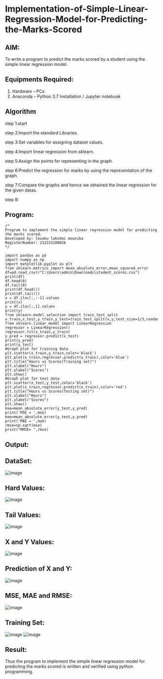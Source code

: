 # Implementation-of-Simple-Linear-Regression-Model-for-Predicting-the-Marks-Scored

## AIM:
To write a program to predict the marks scored by a student using the simple linear regression model.

## Equipments Required:
1. Hardware – PCs
2. Anaconda – Python 3.7 Installation / Jupyter notebook

## Algorithm
step 1:start

step 2:Import the standard Libraries.

step 3:Set variables for assigning dataset values.

step 4:Import linear regression from sklearn.

step 5:Assign the points for representing in the graph.

step 6:Predict the regression for marks by using the representation of the graph.

step 7:Compare the graphs and hence we obtained the linear regression for the given datas.

step 8:

## Program:
```
/*
Program to implement the simple linear regression model for predicting the marks scored.
Developed by: levaku lakshmi mounika
RegisterNumber: 212223100026  
*/

import pandas as pd
import numpy as np
import matplotlib.pyplot as plt
from sklearn.metrics import mean_absolute_error,mean_squared_error
df=pd.read_csv(r"C:\Users\admin\Downloads\student_scores.csv")
print(df)
df.head(0)
df.tail(0)
print(df.head())
print(df.tail())
x = df.iloc[:,:-1].values
print(x)
y = df.iloc[:,1].values
print(y)
from sklearn.model_selection import train_test_split
x_train,x_test,y_train,y_test=train_test_split(x,y,test_size=1/3,random_state=0)
from sklearn.linear_model import LinearRegression
regressor = LinearRegression()
regressor.fit(x_train,y_train)
y_pred = regressor.predict(x_test)
print(y_pred)
print(y_test)
#Graph plot for training data
plt.scatter(x_train,y_train,color='black')
plt.plot(x_train,regressor.predict(x_train),color='blue')
plt.title("Hours vs Scores(Training set)")
plt.xlabel("Hours")
plt.ylabel("Scores")
plt.show()
#Graph plot for test data
plt.scatter(x_test,y_test,color='black')
plt.plot(x_train,regressor.predict(x_train),color='red')
plt.title("Hours vs Scores(Testing set)")
plt.xlabel("Hours")
plt.ylabel("Scores")
plt.show()
mse=mean_absolute_error(y_test,y_pred)
print('MSE = ',mse)
mae=mean_absolute_error(y_test,y_pred)
print('MAE = ',mae)
rmse=np.sqrt(mse)
print("RMSE= ",rmse)

```
## Output:
## DataSet:
![image](https://github.com/user-attachments/assets/5ff33b39-210d-4766-b3aa-5e3473dff374)
## Hard Values:
![image](https://github.com/user-attachments/assets/f501445a-e9c4-432b-af9b-30873f36fec3)
## Tail Values:
![image](https://github.com/user-attachments/assets/2141027a-19e3-4dba-9421-3484bef1ac9d)
## X and Y Values:
![image](https://github.com/user-attachments/assets/6effc881-f9fc-42bf-ade0-b3c2ca303b26)
## Prediction of X and Y:
![image](https://github.com/user-attachments/assets/66cb9040-9730-4a70-ac94-21303b0d9e78)
## MSE, MAE and RMSE:
![image](https://github.com/user-attachments/assets/bc9e53aa-29ae-463c-a750-7ebc8c12592a)
## Training Set:
![image](https://github.com/user-attachments/assets/eae8ee8f-f4bc-466a-a4f1-b7d464efe8e0)
![image](https://github.com/user-attachments/assets/185ead62-081f-4570-a47f-1ab80015077e)

## Result:
Thus the program to implement the simple linear regression model for predicting the marks scored is written and verified using python programming.
